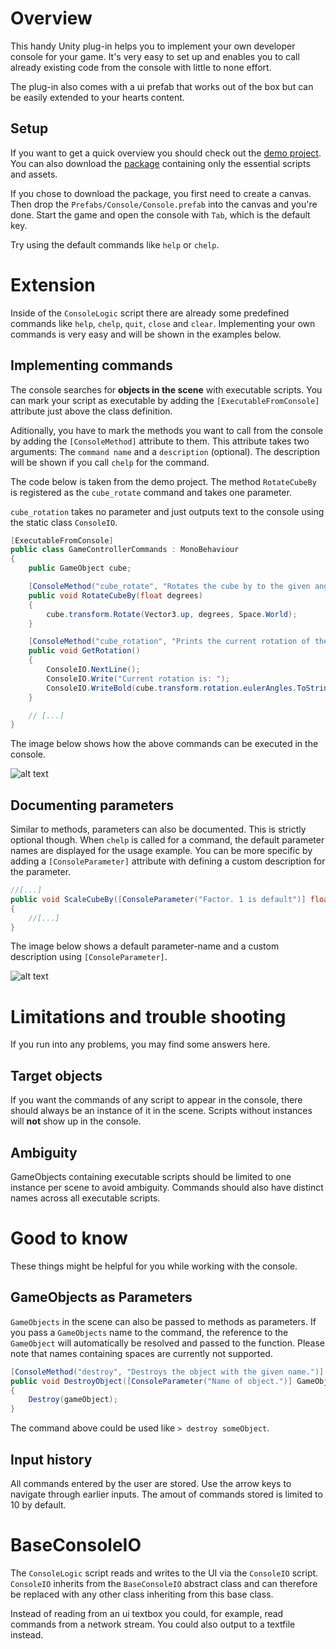 # Overview

This handy Unity plug-in helps you to implement your own developer console for your game. It's very easy to set up and enables you to call already existing code from the console with little to none effort.

The plug-in also comes with a ui prefab that works out of the box but can be easily extended to your hearts content.

## Setup

If you want to get a quick overview you should check out the [demo project](https://github.com/Moolt/UnityIngameConsole/archive/master.zip). 
You can also download the [package](https://github.com/Moolt/UnityIngameConsole/raw/master/ingame-console.unitypackage) containing only the essential scripts and assets.

If you chose to download the package, you first need to create a canvas. Then drop the `Prefabs/Console/Console.prefab` into the canvas and you're done. Start the game and open the console with `Tab`, which is the default key.

Try using the default commands like `help` or `chelp`.

# Extension
Inside of the `ConsoleLogic` script there are already some predefined commands like `help`, `chelp`, `quit`, `close` and `clear`.
Implementing your own commands is very easy and will be shown in the examples below.

## Implementing commands

The console searches for __objects in the scene__ with executable scripts. You can mark your script as executable by adding the `[ExecutableFromConsole]` attribute just above the class definition.

Aditionally, you have to mark the methods you want to call from the console by adding the `[ConsoleMethod]` attribute to them. This attribute takes two arguments: The `command name` and a `description` (optional). The description will be shown if you call `chelp` for the command.

The code below is taken from the demo project. The method `RotateCubeBy` is registered as the `cube_rotate` command and takes one parameter.

`cube_rotation` takes no parameter and just outputs text to the console using the static class `ConsoleIO`.

```csharp
[ExecutableFromConsole]
public class GameControllerCommands : MonoBehaviour
{
    public GameObject cube;

    [ConsoleMethod("cube_rotate", "Rotates the cube by to the given angle.")]
    public void RotateCubeBy(float degrees)
    {
        cube.transform.Rotate(Vector3.up, degrees, Space.World);
    }

    [ConsoleMethod("cube_rotation", "Prints the current rotation of the cube.")]
    public void GetRotation()
    {
        ConsoleIO.NextLine();
        ConsoleIO.Write("Current rotation is: ");
        ConsoleIO.WriteBold(cube.transform.rotation.eulerAngles.ToString());
    }

    // [...]
}
```

The image below shows how the above commands can be executed in the console.

![alt text](https://raw.githubusercontent.com/Moolt/UnityIngameConsole/master/Documentation/screenshot.gif "screenshot")

## Documenting parameters

Similar to methods, parameters can also be documented. This is strictly optional though.
When `chelp` is called for a command, the default parameter names are displayed for the usage example.
You can be more specific by adding a `[ConsoleParameter]` attribute with defining a custom description for the parameter.

```csharp
//[...]
public void ScaleCubeBy([ConsoleParameter("Factor. 1 is default")] float factor)
{
    //[...]
}
```

The image below shows a default parameter-name and a custom description using `[ConsoleParameter]`.

![alt text](https://raw.githubusercontent.com/Moolt/UnityIngameConsole/master/Documentation/chelp.png "screenshot")

# Limitations and trouble shooting

If you run into any problems, you may find some answers here.

## Target objects

If you want the commands of any script to appear in the console, there should always be an instance of it in the scene.
Scripts without instances will __not__ show up in the console.

## Ambiguity

GameObjects containing executable scripts should be limited to one instance per scene to avoid ambiguity.
Commands should also have distinct names across all executable scripts.

# Good to know

These things might be helpful for you while working with the console.

## GameObjects as Parameters

`GameObjects` in the scene can also be passed to methods as parameters.
If you pass a `GameObjects` name to the command, the reference to the `GameObject` will automatically be resolved and passed to the function. Please note that names containing spaces are currently not supported.

```csharp
[ConsoleMethod("destroy", "Destroys the object with the given name.")]
public void DestroyObject([ConsoleParameter("Name of object.")] GameObject gameObject)
{
    Destroy(gameObject);
}
```

The command above could be used like ``> destroy someObject``.

## Input history

All commands entered by the user are stored. Use the arrow keys to navigate through earlier inputs.
The amout of commands stored is limited to 10 by default.

# BaseConsoleIO

The `ConsoleLogic` script reads and writes to the UI via the `ConsoleIO` script. `ConsoleIO` inherits from the `BaseConsoleIO` abstract class and can therefore be replaced with any other class inheriting from this base class.

Instead of reading from an ui textbox you could, for example, read commands from a network stream. You could also output to a textfile instead.
